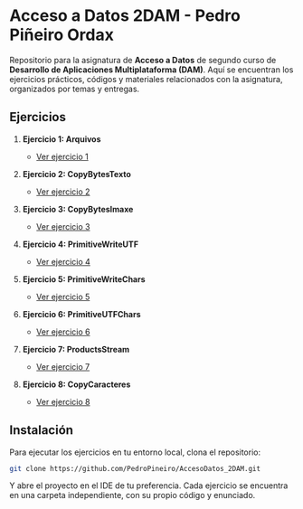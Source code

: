# Acceso a Datos 2DAM - Pedro Piñeiro Ordax

Repositorio para la asignatura de **Acceso a Datos** de segundo curso de **Desarrollo de Aplicaciones Multiplataforma (DAM)**. Aquí se encuentran los ejercicios prácticos, códigos y materiales relacionados con la asignatura, organizados por temas y entregas.


## Ejercicios

1. **Ejercicio 1: Arquivos**
   - [Ver ejercicio 1](Ejercicios/Ej1AD_arquivos)

2. **Ejercicio 2: CopyBytesTexto**
   - [Ver ejercicio 2](Ejercicios/Ej2AD_copyBytesTexto)

3. **Ejercicio 3: CopyBytesImaxe**
   - [Ver ejercicio 3](Ejercicios/Ej3AD_CopyBytesImaxe)

4. **Ejercicio 4: PrimitiveWriteUTF**
   - [Ver ejercicio 4](Ejercicios/Ej4AD_PrimitiveWriteUtf)

5. **Ejercicio 5: PrimitiveWriteChars**
   - [Ver ejercicio 5](Ejercicios/Ej5AD_PrimitiveWriteChars)

6. **Ejercicio 6: PrimitiveUTFChars**
   - [Ver ejercicio 6](Ejercicios/Ej6AD_PrimitiveUTFChars)

7. **Ejercicio 7: ProductsStream**
   - [Ver ejercicio 7](Ejercicios/Ej7AD_ProductsStream)

8. **Ejercicio 8: CopyCaracteres**
    - [Ver ejercicio 8](Ejercicios/Ej8AD_CopyCaracteres)

## Instalación

Para ejecutar los ejercicios en tu entorno local, clona el repositorio:
   ```bash
   git clone https://github.com/PedroPineiro/AccesoDatos_2DAM.git
   ```
Y abre el proyecto en el IDE de tu preferencia. Cada ejercicio se encuentra en una carpeta independiente, con su propio código y enunciado.